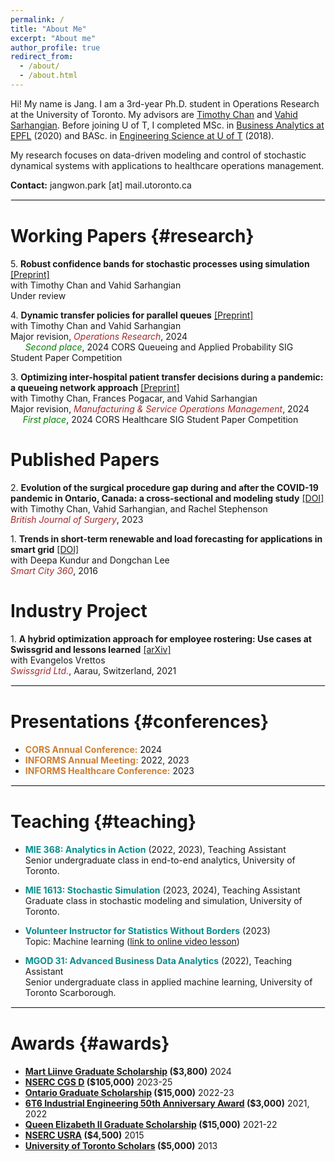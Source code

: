```yaml
---
permalink: /
title: "About Me"
excerpt: "About me"
author_profile: true
redirect_from:
  - /about/
  - /about.html
---
```


Hi! My name is Jang. I am a 3rd-year Ph.D. student in Operations Research at the University of Toronto. My advisors are [Timothy Chan](https://chan.mie.utoronto.ca/) and [Vahid Sarhangian](https://sarhangian.mie.utoronto.ca/). Before joining U of T, I completed MSc. in [Business Analytics at EPFL](https://www.epfl.ch/education/master/programs/management-technology-and-entrepreneurship/) (2020) and BASc. in [Engineering Science at U of T](https://discover.engineering.utoronto.ca/programs/engineering-programs/engineering-science/) (2018).

My research focuses on data-driven modeling and control of stochastic dynamical systems with applications to healthcare operations management.

**Contact:** jangwon.park [at] mail.utoronto.ca

<hr style="border-width: 1px; border-color: #EEEEEE; border-style: solid;">

<!-- # Research {#research} -->

# Working Papers {#research}

5\. **Robust confidence bands for stochastic processes using simulation** [[Preprint]](https://arxiv.org/abs/2408.13183)\
with Timothy Chan and Vahid Sarhangian\
Under review

4\. **Dynamic transfer policies for parallel queues** [[Preprint]](https://arxiv.org/abs/2404.00543)\
with Timothy Chan and Vahid Sarhangian\
Major revision, <span style="color:brown">_Operations Research_</span>, 2024 \
&nbsp;&nbsp;&nbsp;&nbsp;&nbsp; <span style="color:green">_Second place_</span>, 2024 CORS Queueing and Applied Probability SIG Student Paper Competition

3\. **Optimizing inter-hospital patient transfer decisions during a pandemic: a queueing network approach** [[Preprint]](https://papers.ssrn.com/sol3/papers.cfm?abstract_id=3975839)\
with Timothy Chan, Frances Pogacar, and Vahid Sarhangian\
Major revision, <span style="color:brown">_Manufacturing & Service Operations Management_</span>, 2024\
&nbsp;&nbsp;&nbsp;&nbsp;&nbsp;<span style="color:green">_First place_</span>, 2024 CORS Healthcare SIG Student Paper Competition

# Published Papers

2\. **Evolution of the surgical procedure gap during and after the COVID-19 pandemic in Ontario, Canada: a cross-sectional and modeling study** [[DOI]](https://doi.org/10.1093/bjs/znad289)\
with Timothy Chan, Vahid Sarhangian, and Rachel Stephenson\
 <span style="color:brown">_British Journal of Surgery_</span>, 2023

1\. **Trends in short-term renewable and load forecasting for applications in smart grid** [[DOI]](https://link.springer.com/chapter/10.1007/978-3-319-33681-7_24)\
with Deepa Kundur and Dongchan Lee\
 <span style="color:brown">_Smart City 360_</span>, 2016

# Industry Project

1\. **A hybrid optimization approach for employee rostering: Use cases at Swissgrid and lessons learned** [[arXiv]](https://arxiv.org/abs/2111.10845) \
 with Evangelos Vrettos \
 <span style="color:brown">_Swissgrid Ltd._</span>, Aarau, Switzerland, 2021

<hr style="border-width: 1px; border-color: #EEEEEE; border-style: solid;">

# Presentations {#conferences}

- <span style="color:#CD7F32">**CORS Annual Conference:**</span> 2024
- <span style="color:#CD7F32">**INFORMS Annual Meeting:**</span> 2022, 2023
- <span style="color:#CD7F32">**INFORMS Healthcare Conference:**</span> 2023

<hr style="border-width: 1px; border-color: #EEEEEE; border-style: solid;">

# Teaching {#teaching}

- <span style="color:#088F8F">**MIE 368: Analytics in Action**</span> (2022, 2023), Teaching Assistant \
   Senior undergraduate class in end-to-end analytics, University of Toronto.

- <span style="color:#088F8F">**MIE 1613: Stochastic Simulation**</span> (2023, 2024), Teaching Assistant \
   Graduate class in stochastic modeling and simulation, University of Toronto.

- <span style="color:#088F8F">**Volunteer Instructor for Statistics Without Borders**</span> (2023) \
   Topic: Machine learning ([link to online video lesson](https://youtu.be/ks2dPgtqq5M))

- <span style="color:#088F8F">**MGOD 31: Advanced Business Data Analytics**</span> (2022), Teaching Assistant \
   Senior undergraduate class in applied machine learning, University of Toronto Scarborough.

<hr style="border-width: 1px; border-color: #EEEEEE; border-style: solid;">

# Awards {#awards}

- **[Mart Liinve Graduate Scholarship](https://www.mie.utoronto.ca/programs/graduate/scholarships-funding/) ($3,800)** 2024
- **[NSERC CGS D](https://www.nserc-crsng.gc.ca/students-etudiants/pg-cs/cgsd-bescd_eng.asp) ($105,000)** 2023-25
- **[Ontario Graduate Scholarship](https://osap.gov.on.ca/OSAPPortal/en/A-ZListofAid/PRDR019245.html) ($15,000)** 2022-23
- **[6T6 Industrial Engineering 50th Anniversary Award](https://che.utoronto.ca/education/healthcare-engineering-scholarships/) ($3,000)** 2021, 2022
- **[Queen Elizabeth II Graduate Scholarship](https://osap.gov.on.ca/OSAPPortal/en/A-ZListofAid/PRDR019236.html) ($15,000)** 2021-22
- **[NSERC USRA](https://www.nserc-crsng.gc.ca/students-etudiants/ug-pc/usra-brpc_eng.asp) ($4,500)** 2015
- **[University of Toronto Scholars](https://future.utoronto.ca/finances/awards/university-of-toronto-scholars-program/) ($5,000)** 2013

<!-- <hr style="border-width: 1px; border-color: #EEEEEE; border-style: solid;">

# Professional Experience {#experience}

- **Swissgrid Ltd.**\
   Project: "A hybrid optimization approach for employee rostering: Use cases at Swissgrid and lessons learned" [[arXiv]](https://arxiv.org/abs/2111.10845) -->
